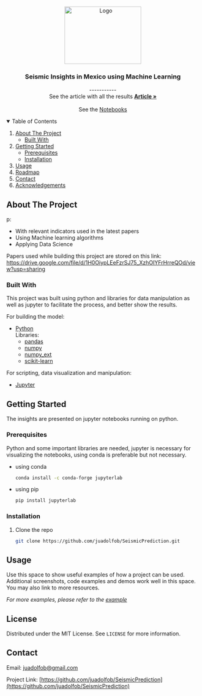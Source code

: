 <br />
<p align="center">
  <a href="https://github.com/othneildrew/Best-README-Template">
    <img src="https://i.imgur.com/6IUXvcW.png" alt="Logo" width="200" height="150">
  </a>
</p>


<h3 align="center">Seismic Insights in Mexico using Machine Learning</h3>

<p align="center">
    -----------
    <br />
    See the article with all the results <a href="https://docs.google.com/document/d/10OHSwhNoUojVWViDw_0w9KfLTqGH50FKe3zlH1BQNjU/edit?usp=sharing"><strong>Article »</strong></a>
    <br />
    <br />
    See the <a href="https://github.com/juadolfob/SeismicPrediction/tree/master/notebooks">Notebooks</a>
</p>

<!-- TABLE OF CONTENTS -->
<details open="open">
  <summary>Table of Contents</summary>
  <ol>
    <li>
      <a href="#about-the-project">About The Project</a>
      <ul>
        <li><a href="#built-with">Built With</a></li>
      </ul>
    </li>
    <li>
      <a href="#getting-started">Getting Started</a>
      <ul>
        <li><a href="#prerequisites">Prerequisites</a></li>
        <li><a href="#installation">Installation</a></li>
      </ul>
    </li>
    <li><a href="#usage">Usage</a></li>
    <li><a href="#roadmap">Roadmap</a></li>
    <li><a href="#contact">Contact</a></li>
    <li><a href="#acknowledgements">Acknowledgements</a></li>
  </ol>
</details>



<!-- ABOUT THE PROJECT -->

## About The Project


p:

* With relevant indicators used in the latest papers
* Using Machine learning algorithms
* Applying Data Science

Papers used while building this project are stored on this link:
https://drive.google.com/file/d/1H0OiypLEeFzrSJ75_XzhOIYFrHrreQOd/view?usp=sharing

### Built With

This project was built using python and libraries for data manipulation as well as jupyter to facilitate the process,
and better show the results.

For building the model:

* [Python](https://www.python.org/)
<br>Libraries:<br>
  * [pandas](https://pandas.pydata.org/)
  * [numpy](https://numpy.org/)
  * [numpy_ext](https://numpy_ext.org/)
  * [scikit-learn](https://scikit-learn.org/)

For scripting, data visualization and manipulation:
  
* [Jupyter](https://jupyter.org/)

<!-- GETTING STARTED -->

## Getting Started

The insights are presented on jupyter notebooks running on python.

### Prerequisites

Python and some important libraries are needed, jupyter is necessary for visualizing the notebooks, using conda is preferable but not necessary.

* using conda
  ```bash
  conda install -c conda-forge jupyterlab
  ```
  
* using pip
  ```bash
  pip install jupyterlab
  ```
### Installation

1. Clone the repo
   ```sh
   git clone https://github.com/juadolfob/SeismicPrediction.git
   ```

<!-- USAGE EXAMPLES -->

## Usage

Use this space to show useful examples of how a project can be used. Additional screenshots, code examples and demos
work well in this space. You may also link to more resources.

_For more examples, please refer to the [example](https://example.com)_

<!-- LICENSE -->

## License

Distributed under the MIT License. See `LICENSE` for more information.

<!-- CONTACT -->

## Contact

Email: juadolfob@gmail.com

Project Link: [https://github.com/juadolfob/SeismicPrediction](https://github.com/juadolfob/SeismicPrediction)




[contributors-shield]: https://img.shields.io/github/contributors/othneildrew/Best-README-Template.svg?style=for-the-badge

[contributors-url]: https://github.com/othneildrew/Best-README-Template/graphs/contributors

[forks-shield]: https://img.shields.io/github/forks/othneildrew/Best-README-Template.svg?style=for-the-badge

[forks-url]: https://github.com/othneildrew/Best-README-Template/network/members

[stars-shield]: https://img.shields.io/github/stars/othneildrew/Best-README-Template.svg?style=for-the-badge

[stars-url]: https://github.com/othneildrew/Best-README-Template/stargazers

[issues-shield]: https://img.shields.io/github/issues/othneildrew/Best-README-Template.svg?style=for-the-badge

[issues-url]: https://github.com/othneildrew/Best-README-Template/issues

[license-shield]: https://img.shields.io/github/license/othneildrew/Best-README-Template.svg?style=for-the-badge

[license-url]: https://github.com/othneildrew/Best-README-Template/blob/master/LICENSE.txt

[linkedin-shield]: https://img.shields.io/badge/-LinkedIn-black.svg?style=for-the-badge&logo=linkedin&colorB=555

[linkedin-url]: https://linkedin.com/in/othneildrew

[product-screenshot]: https://i.imgur.com/6IUXvcW.png
